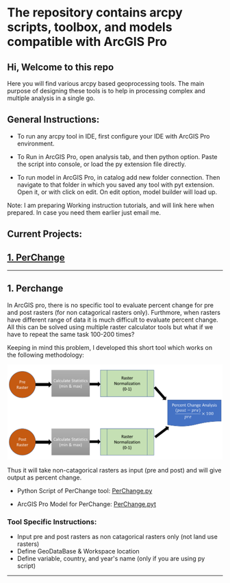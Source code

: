 # The repository contains arcpy scripts, toolbox, and models compatible with ArcGIS Pro

## Hi, Welcome to this repo

Here you will find various arcpy based geoprocessing tools. The main purpose of designing these tools is to help in processing complex and multiple analysis in a single go.


## General  Instructions:
    
- To run any arcpy tool in IDE, first configure your IDE with ArcGIS Pro environment.

- To Run in ArcGIS Pro, open analysis tab, and then python option. Paste the script into console, or load the py extension file directly.

- To run model in ArcGIS Pro, in catalog add new folder connection. Then navigate to that folder in which you saved any tool with pyt extension. Open it, or with click on edit. On edit option, model builder will load up.

Note: I am preparing Working instruction tutorials, and will link here when prepared. In case you need them earlier just email me.

## Current Projects:

## [1. PerChange](#1-perchange)

---

## 1. Perchange

In ArcGIS pro, there is no specific tool to evaluate percent change for pre and post rasters (for non catagorical rasters only). Furthmore, when rasters have different range of data it is much difficult to evaluate percent change. All this can be solved using multiple raster calculator tools but what if we have to repeat the same task 100-200 times?

Keeping in mind this problem, I developed this short tool which works on the following methodology:

<img src="material/perchange/meth.png" title= 'Perchange Methodology'/>

Thus it will take non-catagorical rasters as input (pre and post) and will give output as percent change.

- Python Script of PerChange tool: [PerChange.py](main/perchange/perchange_script.py)

- ArcGIS Pro Model for PerChange: [PerChange.pyt](main/perchange/perchange_model.py)

### Tool Specific Instructions:
- Input pre and post rasters as non catagorical rasters only (not land use rasters)
- Define GeoDataBase & Workspace location
- Define variable, country, and year's name (only if you are using py script)

---

